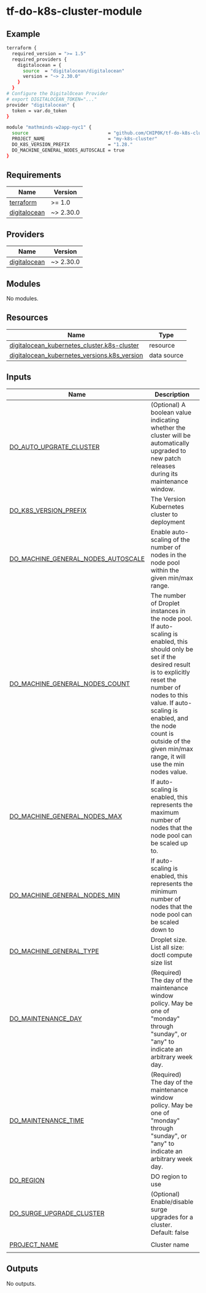# tf-do-k8s-cluster-module

## Example

```bash
terraform {
  required_version = ">= 1.5"
  required_providers {
    digitalocean = {
      source  = "digitalocean/digitalocean"
      version = "~> 2.30.0"
    }
  }
# Configure the DigitalOcean Provider
# export DIGITALOCEAN_TOKEN="..."
provider "digitalocean" {
  token = var.do_token
}

module "mathminds-w2app-nyc1" {
  source                             = "github.com/CHIP0K/tf-do-k8s-cluster-module.git?ref=v.0.0.0"
  PROJECT_NAME                       = "my-k8s-cluster"
  DO_K8S_VERSION_PREFIX              = "1.28."
  DO_MACHINE_GENERAL_NODES_AUTOSCALE = true
}

```

<!-- BEGINNING OF PRE-COMMIT-TERRAFORM DOCS HOOK -->
## Requirements

| Name | Version |
|------|---------|
| <a name="requirement_terraform"></a> [terraform](#requirement\_terraform) | >= 1.0 |
| <a name="requirement_digitalocean"></a> [digitalocean](#requirement\_digitalocean) | ~> 2.30.0 |

## Providers

| Name | Version |
|------|---------|
| <a name="provider_digitalocean"></a> [digitalocean](#provider\_digitalocean) | ~> 2.30.0 |

## Modules

No modules.

## Resources

| Name | Type |
|------|------|
| [digitalocean_kubernetes_cluster.k8s-cluster](https://registry.terraform.io/providers/digitalocean/digitalocean/latest/docs/resources/kubernetes_cluster) | resource |
| [digitalocean_kubernetes_versions.k8s_version](https://registry.terraform.io/providers/digitalocean/digitalocean/latest/docs/data-sources/kubernetes_versions) | data source |

## Inputs

| Name | Description | Type | Default | Required |
|------|-------------|------|---------|:--------:|
| <a name="input_DO_AUTO_UPGRATE_CLUSTER"></a> [DO\_AUTO\_UPGRATE\_CLUSTER](#input\_DO\_AUTO\_UPGRATE\_CLUSTER) | (Optional) A boolean value indicating whether the cluster will be automatically upgraded to new patch releases during its maintenance window. | `bool` | `true` | no |
| <a name="input_DO_K8S_VERSION_PREFIX"></a> [DO\_K8S\_VERSION\_PREFIX](#input\_DO\_K8S\_VERSION\_PREFIX) | The Version Kubernetes cluster to deployment | `string` | `"1.28."` | no |
| <a name="input_DO_MACHINE_GENERAL_NODES_AUTOSCALE"></a> [DO\_MACHINE\_GENERAL\_NODES\_AUTOSCALE](#input\_DO\_MACHINE\_GENERAL\_NODES\_AUTOSCALE) | Enable auto-scaling of the number of nodes in the node pool within the given min/max range. | `bool` | `false` | no |
| <a name="input_DO_MACHINE_GENERAL_NODES_COUNT"></a> [DO\_MACHINE\_GENERAL\_NODES\_COUNT](#input\_DO\_MACHINE\_GENERAL\_NODES\_COUNT) | The number of Droplet instances in the node pool. If auto-scaling is enabled, this should only be set if the desired result is to explicitly reset the number of nodes to this value. If auto-scaling is enabled, and the node count is outside of the given min/max range, it will use the min nodes value. | `number` | `2` | no |
| <a name="input_DO_MACHINE_GENERAL_NODES_MAX"></a> [DO\_MACHINE\_GENERAL\_NODES\_MAX](#input\_DO\_MACHINE\_GENERAL\_NODES\_MAX) | If auto-scaling is enabled, this represents the maximum number of nodes that the node pool can be scaled up to. | `number` | `5` | no |
| <a name="input_DO_MACHINE_GENERAL_NODES_MIN"></a> [DO\_MACHINE\_GENERAL\_NODES\_MIN](#input\_DO\_MACHINE\_GENERAL\_NODES\_MIN) | If auto-scaling is enabled, this represents the minimum number of nodes that the node pool can be scaled down to | `number` | `1` | no |
| <a name="input_DO_MACHINE_GENERAL_TYPE"></a> [DO\_MACHINE\_GENERAL\_TYPE](#input\_DO\_MACHINE\_GENERAL\_TYPE) | Droplet size. List all size: doctl compute size list | `string` | `"s-2vcpu-2gb"` | no |
| <a name="input_DO_MAINTENANCE_DAY"></a> [DO\_MAINTENANCE\_DAY](#input\_DO\_MAINTENANCE\_DAY) | (Required) The day of the maintenance window policy. May be one of "monday" through "sunday", or "any" to indicate an arbitrary week day. | `string` | `"monday"` | no |
| <a name="input_DO_MAINTENANCE_TIME"></a> [DO\_MAINTENANCE\_TIME](#input\_DO\_MAINTENANCE\_TIME) | (Required) The day of the maintenance window policy. May be one of "monday" through "sunday", or "any" to indicate an arbitrary week day. | `string` | `"04:00"` | no |
| <a name="input_DO_REGION"></a> [DO\_REGION](#input\_DO\_REGION) | DO region to use | `string` | `"nyc1"` | no |
| <a name="input_DO_SURGE_UPGRADE_CLUSTER"></a> [DO\_SURGE\_UPGRADE\_CLUSTER](#input\_DO\_SURGE\_UPGRADE\_CLUSTER) | (Optional) Enable/disable surge upgrades for a cluster. Default: false | `bool` | `true` | no |
| <a name="input_PROJECT_NAME"></a> [PROJECT\_NAME](#input\_PROJECT\_NAME) | Cluster name | `string` | `"k8s-demo"` | no |

## Outputs

No outputs.
<!-- END OF PRE-COMMIT-TERRAFORM DOCS HOOK -->
